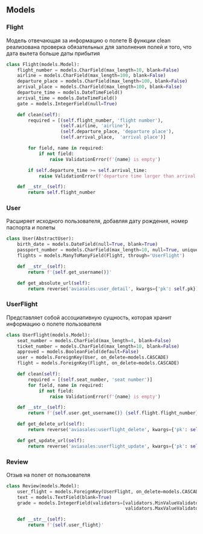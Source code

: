 ## Models

### Flight

Модель отвечающая за информацию о полете
В функции clean реализована проверка обязательных для заполнения полей и того, что дата вылета больше даты прибытия

```python
class Flight(models.Model):
    flight_number = models.CharField(max_length=10, blank=False)
    airline = models.CharField(max_length=100, blank=False)
    departure_place = models.CharField(max_length=100, blank=False)
    arrival_place = models.CharField(max_length=100, blank=False)
    departure_time = models.DateTimeField()
    arrival_time = models.DateTimeField()
    gate = models.IntegerField(null=True)

    def clean(self):
        required = [(self.flight_number, 'flight number'),
                    (self.airline, 'airline'),
                    (self.departure_place, 'departure place'),
                    (self.arrival_place,  'arrival place')]

        for field, name in required:
            if not field:
                raise ValidationError(f'{name} is empty')

        if self.departure_time >= self.arrival_time:
            raise ValidationError(f'departure time larger than arrival time')

    def __str__(self):
        return self.flight_number
```



### User
Расширяет исходного пользователя, добавляя дату рождения, номер паспорта и полеты

```python
class User(AbstractUser):
    birth_date = models.DateField(null=True, blank=True)
    passport_number = models.CharField(max_length=10, null=True, unique=True, blank=True)
    flights = models.ManyToManyField(Flight, through='UserFlight')

    def __str__(self):
        return f'{self.get_username()}'

    def get_absolute_url(self):
        return reverse('aviasales:user_detail', kwargs={'pk': self.pk})
```

### UserFlight
Представляет собой ассоциативную сущность, которая хранит информацию о полете пользователя

```python
class UserFlight(models.Model):
    seat_number = models.CharField(max_length=4, blank=False)
    ticket_number = models.CharField(max_length=10, blank=False)
    approved = models.BooleanField(default=False)
    user = models.ForeignKey(User, on_delete=models.CASCADE)
    flight = models.ForeignKey(Flight, on_delete=models.CASCADE)

    def clean(self):
        required = [(self.seat_number, 'seat number')]
        for field, name in required:
            if not field:
                raise ValidationError(f'{name} is empty')

    def __str__(self):
        return f'{self.user.get_username()} {self.flight.flight_number}'

    def get_delete_url(self):
        return reverse('aviasales:userflight_delete', kwargs={'pk': self.pk})

    def get_update_url(self):
        return reverse('aviasales:userflight_update', kwargs={'pk': self.pk})
```

### Review
Отзыв на полет от пользователя

```python
class Review(models.Model):
    user_flight = models.ForeignKey(UserFlight, on_delete=models.CASCADE)
    text = models.TextField(blank=True)
    grade = models.IntegerField(validators=[validators.MinValueValidator(0, message='less than 0'),
                                            validators.MaxValueValidator(10, message='larger than 10')])

    def __str__(self):
        return f'{self.user_flight}'
```
